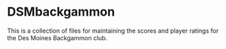 # DSMbackgammon

This is a collection of files for maintaining the scores and player ratings for the Des Moines Backgammon club.
